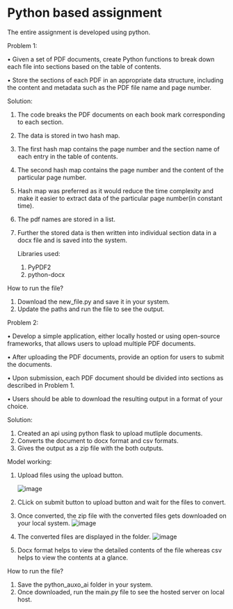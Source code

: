 # Python based assignment

The entire assignment is developed using python.

Problem 1:

• Given a set of PDF documents, create Python functions to break down each file into sections
based on the table of contents.

• Store the sections of each PDF in an appropriate data structure, including the content and
metadata such as the PDF file name and page number.

Solution:
1. The code breaks the PDF documents on each book mark corresponding to each section.
2. The data is stored in two hash map.
3. The first hash map contains the page number and the section name of each entry in the table of contents.
4. The second hash map contains the page number and the content of the particular page number.
5. Hash map was preferred as it would reduce the time complexity and make it easier to extract data of the particular page number(in constant time).
6. The pdf names are stored in a list.
7. Further the stored data is then written into individual section data in a docx file and is saved into the system.

   Libraries used:
   1. PyPDF2
   2. python-docx

How to run the file?
1. Download the new_file.py and save it in your system.
2. Update the paths and run the file to see the output.

Problem 2:

• Develop a simple application, either locally hosted or using open-source frameworks, that
allows users to upload multiple PDF documents.

• After uploading the PDF documents, provide an option for users to submit the documents.

• Upon submission, each PDF document should be divided into sections as described in
Problem 1.

• Users should be able to download the resulting output in a format of your choice.

Solution:
1. Created an api using python flask to upload mutliple documents.
2. Converts the document to docx format and csv formats.
3.  Gives the output as a zip file with the both outputs.


Model working:

1. Upload files using the upload button.

   ![image](https://github.com/sruShiva/Auxo_ai/assets/91767610/fd85236b-5c9f-462d-89e1-6d730db89a57)

2. CLick on submit button to upload button and wait for the files to convert.
3. Once converted, the zip file with the converted files gets downloaded on your local system.
   ![image](https://github.com/sruShiva/Auxo_ai/assets/91767610/1b303209-83e3-4eec-be7f-72c949f81936)
4. The converted files are displayed in the folder.
   ![image](https://github.com/sruShiva/Auxo_ai/assets/91767610/f0fc1aec-f8ca-4c0e-938e-9eb8176fb80a)
5. Docx format helps to view the detailed contents of the file whereas csv helps to view the contents at a glance.

How to run the file?
1. Save the python_auxo_ai folder in your system.
2. Once downloaded, run the main.py file to see the hosted server on local host.









   

